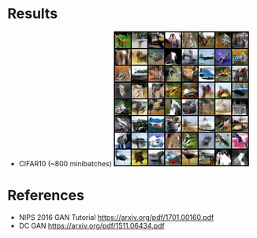 # Results
- CIFAR10 (~800 minibatches)
![cifar_fake_example](./results/cifar_fake_samples.png)

# References
- NIPS 2016 GAN Tutorial https://arxiv.org/pdf/1701.00160.pdf
- DC GAN https://arxiv.org/pdf/1511.06434.pdf
